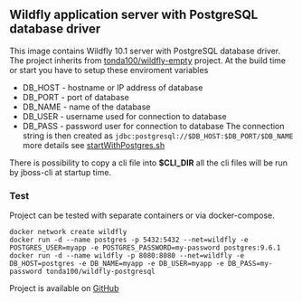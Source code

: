 ## Wildfly application server with PostgreSQL database driver

This image contains Wildfly 10.1 server with PostgreSQL database driver. The project inherits from [tonda100/wildfly-empty](https://github.com/tonda100/wildfly-empty) project. At the build time or start you have to setup these enviroment variables
* DB_HOST - hostname or IP address of database
* DB_PORT - port of database
* DB_NAME - name of the database
* DB_USER - username used for connection to database
* DB_PASS - password user for connection to database
The connection string is then created as `jdbc:postgresql://$DB_HOST:$DB_PORT/$DB_NAME` more details see [startWithPostgres.sh](https://github.com/tonda100/wildfly-postgresql/blob/master/startWithPostgres.sh)

There is possibility to copy a cli file into **$CLI_DIR** all the cli files will be run by jboss-cli at startup time.

### Test
Project can be tested with separate containers or via docker-compose.
```
docker network create wildfly
docker run -d --name postgres -p 5432:5432 --net=wildfly -e POSTGRES_USER=myapp -e POSTGRES_PASSWORD=my-password postgres:9.6.1
docker run -d --name wildfly -p 8080:8080 --net=wildfly -e DB_HOST=postgres -e DB_NAME=myapp -e DB_USER=myapp -e DB_PASS=my-password tonda100/wildfly-postgresql
```
Project is available on [GitHub](https://github.com/tonda100/wildfly-postgresql)